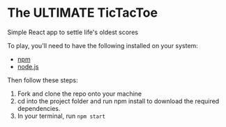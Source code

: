 # The ULTIMATE TicTacToe

Simple React app to settle life's oldest scores

<!-- ![screenshot](https://github.com/hunterphillips/countdown/blob/master/images/reactTicTacToe_screenshot.jpg) -->

To play, you'll need to have the following installed on your system:

- [npm](https://www.npmjs.com/)
- [node.js](https://nodejs.org/en/)

Then follow these steps:

1.  Fork and clone the repo onto your machine
2.  cd into the project folder and run npm install to download the required dependencies.
3.  In your terminal, run `npm start`
